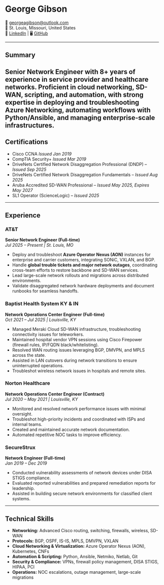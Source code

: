 # George Gibson  
📧 georgeagibson@outlook.com  
📍 St. Louis, Missouri, United States  
🔗 [LinkedIn](https://www.linkedin.com/in/georgeagibson/) | 🖥️ [GitHub](https://github.com/SubnetSage)  

---

## Summary  
Senior Network Engineer with 8+ years of experience in service provider and healthcare networks. Proficient in **cloud networking, SD-WAN, scripting, and automation**, with strong expertise in deploying and troubleshooting Azure Networking, automating workflows with Python/Ansible, and managing enterprise-scale infrastructures.
---

## Certifications  
- Cisco CCNA *Issued Jan 2019*  
- CompTIA Security+ *Issued Mar 2019*  
- DriveNets Certified Network Disaggregation Professional (DNDP) – *Issued Sep 2025*  
- DriveNets Certified Network Disaggregation Fundamentals – *Issued Aug 2025*  
- Aruba Accredited SD-WAN Professional – *Issued May 2025, Expires May 2027*  
- SL1 Operator (ScienceLogic) – *Issued 2025*  

---

## Experience  

### AT&T  
**Senior Network Engineer (Full-time)**  
*Jul 2025 – Present | St. Louis, MO*  
- Deploy and troubleshoot **Azure Operator Nexus (AON)** instances for enterprise and carrier customers, integrating SONiC, VXLAN, and BGP.  
- Handle **global trouble tickets and major network outages**, coordinating cross-team efforts to restore backbone and SD-WAN services.  
- Lead large-scale network rollouts and migrations across distributed environments.  
- Validate disaggregated network hardware deployments and document runbooks for seamless handoffs.  

### Baptist Health System KY & IN  
**Network Operations Center Engineer (Full-time)**  
*Oct 2021 – Jul 2025 | Louisville, KY*  
- Managed Meraki Cloud SD-WAN infrastructure, troubleshooting connectivity issues for teleworkers.  
- Maintained hospital vendor VPN sessions using Cisco Firepower (firewall rules, IP/FQDN black/whitelisting).  
- Resolved WAN routing issues leveraging BGP, DMVPN, and MPLS across the state.  
- Assisted in LAN cutovers during network transitions to ensure uninterrupted operations.  
- Troubleshot wireless network issues in hospitals and remote sites.  

### Norton Healthcare  
**Network Operations Center Engineer (Contract)**  
*Jul 2020 – May 2021 | Louisville, KY*  
- Monitored and resolved network performance issues with minimal oversight.  
- Troubleshot high-priority incidents and coordinated with ISPs and internal teams.  
- Created and maintained accurate network documentation.  
- Automated repetitive NOC tasks to improve efficiency.  

### SecureStrux  
**Network Engineer (Full-time)**  
*Jan 2019 – Dec 2019*  
- Conducted vulnerability assessments of network devices under DISA STIGS compliance.  
- Evaluated reported vulnerabilities and prepared remediation reports for leadership.  
- Assisted in building secure network environments for classified client systems.  

---

## Technical Skills  
- **Networking:** Advanced Cisco routing, switching, firewalls, wireless, SD-WAN  
- **Protocols:** BGP, OSPF, IS-IS, MPLS, DMVPN, VXLAN  
- **Cloud Networking & Virtualization:** Azure Operator Nexus (AON), Kubernetes, CNFs  
- **Automation & Scripting:** Python, Ansible, Netmiko, Netlab, Git  
- **Security & Compliance:** VPNs, firewall policy management, DISA STIGS, HIPAA, PCI  
- **Operations:** NOC escalations, outage management, large-scale migrations  
